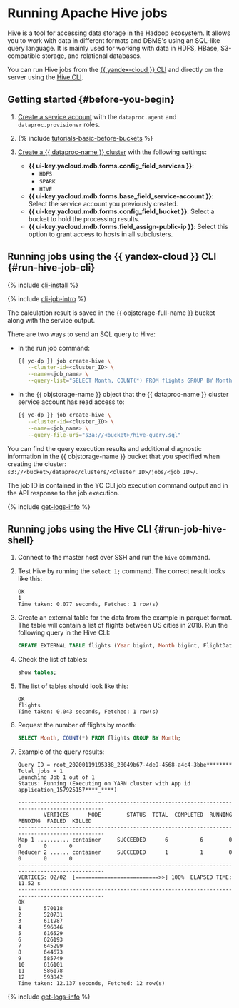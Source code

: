 # Running Apache Hive jobs

[Hive](https://hive.apache.org/) is a tool for accessing data storage in the Hadoop ecosystem. It allows you to work with data in different formats and DBMS's using an SQL-like query language. It is mainly used for working with data in HDFS, HBase, S3-compatible storage, and relational databases.

You can run Hive jobs from the [{{ yandex-cloud }} CLI](#run-hive-job-cli) and directly on the server using the [Hive CLI](#run-job-hive-shell).

## Getting started {#before-you-begin}

1. [Create a service account](../../iam/operations/sa/create.md) with the `dataproc.agent` and `dataproc.provisioner` roles.

1. {% include [tutorials-basic-before-buckets](../../_includes/data-processing/tutorials/basic-before-buckets.md) %}

1. [Create a {{ dataproc-name }} cluster](../operations/cluster-create.md) with the following settings:

    * **{{ ui-key.yacloud.mdb.forms.config_field_services }}**:
        * `HDFS`
        * `SPARK`
        * `HIVE`
    * **{{ ui-key.yacloud.mdb.forms.base_field_service-account }}**: Select the service account you previously created.
    * **{{ ui-key.yacloud.mdb.forms.config_field_bucket }}**: Select a bucket to hold the processing results.
    * **{{ ui-key.yacloud.mdb.forms.field_assign-public-ip }}**: Select this option to grant access to hosts in all subclusters.

## Running jobs using the {{ yandex-cloud }} CLI {#run-hive-job-cli}

{% include [cli-install](../../_includes/cli-install.md) %}

{% include [cli-job-intro](../../_includes/data-processing/cli-job-intro.md) %}

The calculation result is saved in the {{ objstorage-full-name }} bucket along with the service output.

There are two ways to send an SQL query to Hive:

* In the run job command:

    ```bash
    {{ yc-dp }} job create-hive \
       --cluster-id=<cluster_ID> \
       --name=<job_name> \
       --query-list="SELECT Month, COUNT(*) FROM flights GROUP BY Month;"
    ```

* In the {{ objstorage-name }} object that the {{ dataproc-name }} cluster service account has read access to:

    ```bash
    {{ yc-dp }} job create-hive \
       --cluster-id=<cluster_ID> \
       --name=<job_name> \
       --query-file-uri="s3a://<bucket>/hive-query.sql"
    ```

You can find the query execution results and additional diagnostic information in the {{ objstorage-name }} bucket that you specified when creating the cluster: `s3://<bucket>/dataproc/clusters/<cluster_ID>/jobs/<job_ID>/`.

The job ID is contained in the YC CLI job execution command output and in the API response to the job execution.

{% include [get-logs-info](../../_includes/data-processing/note-info-get-logs.md) %}

## Running jobs using the Hive CLI {#run-job-hive-shell}

1. Connect to the master host over SSH and run the `hive` command.

1. Test Hive by running the `select 1;` command. The correct result looks like this:

   ```text
   OK
   1
   Time taken: 0.077 seconds, Fetched: 1 row(s)
   ```

1. Create an external table for the data from the example in parquet format. The table will contain a list of flights between US cities in 2018. Run the following query in the Hive CLI:

    ```sql
    CREATE EXTERNAL TABLE flights (Year bigint, Month bigint, FlightDate string, Flight_Number_Reporting_Airline bigint, OriginAirportID bigint, DestAirportID bigint) STORED AS PARQUET LOCATION 's3a://yc-mdb-examples/dataproc/example01/set01';
    ```

1. Check the list of tables:

    ```sql
    show tables;
    ```

1. The list of tables should look like this:

    ```text
    OK
    flights
    Time taken: 0.043 seconds, Fetched: 1 row(s)
    ```

1. Request the number of flights by month:

    ```sql
    SELECT Month, COUNT(*) FROM flights GROUP BY Month;
    ```

1. Example of the query results:

    ```text
    Query ID = root_20200119195338_28049b67-4de9-4568-a4c4-3bbe********
    Total jobs = 1
    Launching Job 1 out of 1
    Status: Running (Executing on YARN cluster with App id application_157925157****_****)

    ----------------------------------------------------------------------------------------------
            VERTICES      MODE        STATUS  TOTAL  COMPLETED  RUNNING  PENDING  FAILED  KILLED
    ----------------------------------------------------------------------------------------------
    Map 1 .......... container     SUCCEEDED      6          6        0        0       0       0
    Reducer 2 ...... container     SUCCEEDED      1          1        0        0       0       0
    ----------------------------------------------------------------------------------------------
    VERTICES: 02/02  [==========================>>] 100%  ELAPSED TIME: 11.52 s
    ----------------------------------------------------------------------------------------------
    OK
    1       570118
    2       520731
    3       611987
    4       596046
    5       616529
    6       626193
    7       645299
    8       644673
    9       585749
    10      616101
    11      586178
    12      593842
    Time taken: 12.137 seconds, Fetched: 12 row(s)
    ```

{% include [get-logs-info](../../_includes/data-processing/note-info-get-logs.md) %}
